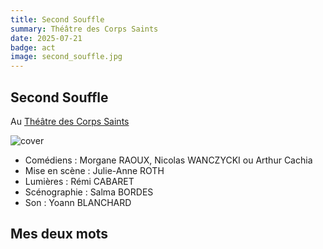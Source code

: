 ```yaml
---
title: Second Souffle 
summary: Théâtre des Corps Saints
date: 2025-07-21
badge: act
image: second_souffle.jpg
---
```


## Second Souffle

Au [Théâtre des Corps Saints](https://theatre-corps-saints-avignon.com/second-souffle/)

![cover](/static/images/act/second_souffle.jpg)

* Comédiens : Morgane RAOUX, Nicolas WANCZYCKI ou Arthur Cachia
* Mise en scène : Julie-Anne ROTH
* Lumières : Rémi CABARET
* Scénographie : Salma BORDES
* Son : Yoann BLANCHARD


## Mes deux mots

